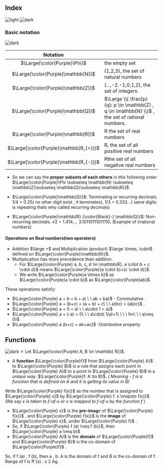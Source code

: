 ## Index
![light](https://user-images.githubusercontent.com/12748752/132402912-1a2a215e-de2f-4536-b28e-e75197136af9.png)
![dark](https://user-images.githubusercontent.com/12748752/132402918-976c6cc7-cc94-4267-9513-b3937504eb63.png)

### Basic notation
![dark](https://user-images.githubusercontent.com/12748752/132402918-976c6cc7-cc94-4267-9513-b3937504eb63.png)

|Notation||
|:----:|------|
|$\Large{\color{Purple}\Phi}$|the empty set|
|$\Large{\color{Purple}\mathbb{N}}$|(1,2,3), the set of natural numbers|
|$\Large{\color{Purple}\mathbb{Z}}$|(...,-2.-1,0,1,2), the set of integers.|
|$\Large{\color{Purple}\mathbb{Q}}$| $\Large \\{ \frac{p}{q}: p \in \mathbb{Z} , q \in \mathbb{N} \\}$ , the set of rational numbers.|
|$\Large{\color{Purple}\mathbb{R}}$|R the set of real numbers|
|$\Large{\color{Purple}\mathbb{R_{+}}}$|R, the set of all positive real numbers|
|$\Large{\color{Purple}\mathbb{R_{-}}}$|Rthe set of all negative real numbers|

* So we can say the **proper subsets of each others** in this following order $\Large{\color{Purple}\Phi \subseteq \mathbb{N} \subseteq \mathbb{Z}\subseteq \mathbb{Q}\subseteq \mathbb{R}}$

* $\Large{\color{Purple}\mathbb{Q}}$: Terminating or recurring decimals. 1/4 = 0.25( no other digit exist , it terminates), 1/3 = 0.333...( same digits is repeating thats why called recurring decimals)

* $\Large{\color{Purple}\mathbb{R} {\color{Black}-} \mathbb{Q}}$: Non-recurring decimals. √2 = 1.414..., 3.10110111011110. (Example of irrational numbers)

#### Operations on Real numbers(two operaters) 
* Addition $\large +$ and Multiplication (product) $\large \times, \cdot$ defined on $\Large{\color{Purple}\mathbb{R}}$.
* Multiplication has more precedence than addition.
   * For $\Large{\color{Purple} a, b, c, d \in \mathbb{R}, a \cdot b + c \cdot d}$ means $\Large{\color{Purple}(a \cdot b)+(c \cdot d)}$.
   * We write $\Large{\color{Purple}a \times b}$ as $\Large{\color{Purple}a \cdot b}$ as $\Large{\color{Purple}ab}$.

These operations satisfy:
  * $\Large{\color{Purple} a + b = b + a\ \ \ ab = ba}$ - Commutative.
  * $\Large{\color{Purple} a + (b+c) = (a + b) + c\ \ \ a(bc) = (ab)c}$ .
  * $\Large{\color{Purple} a + 0 = a\ \ \ a\cdot 1 = a}$
  * $\Large{\color{Purple} a + (-a) = 0\ \ \ a\cdot( 1/a)=1\ \ \ \ for\ \ \  a\neq 0}$
  * $\Large{\color{Purple} a (b+c) = ab+ac}$ -Distributive property


## Functions
![dark](https://user-images.githubusercontent.com/12748752/132402918-976c6cc7-cc94-4267-9513-b3937504eb63.png)
⚛️ Let $\Large{\color{Purple} A, B \in \mathbb{ R}}$. 
* A **function** $\Large{\color{Purple}f}$ from $\Large{\color{Purple} A}$ to $\Large{\color{Purple} B}$ is a rule that assigns each point in $\Large{\color{Purple} A}$ to a point in $\Large{\color{Purple} B}$ in a _unique way_. $\Large{\color{Purple}f: A \to B}$. $\textit{ ( Meaning -  f is a function that is defined on A and it is getting its value in B)}$

Write $\Large{\color{Purple} f(x)}$ as the number that is assigned to $\Large{\color{Purple} x}$ by $\Large{\color{Purple} f. x \mapsto f(x)}$ (We say $\textit{ x is taken to f-of-x or x is mapped to f-of-x by the function f}$ ) 
* $\Large{\color{Purple} x}$ is the **pre-imag**e of $\Large{\color{Purple} f(x)}$ , and $\Large{\color{Purple} f(x)}$ is the **image** of $\Large{\color{Purple} x}$, under $\Large{\color{Purple} f}$ .
* So, if $\Large{\color{Purple} f (a) \neq f (b)}$, then $\Large{\color{Purple} a \neq b}$
* $\Large{\color{Purple} A}$ is the **domain** of $\Large{\color{Purple}f}$ and $\Large{\color{Purple} B}$ is the co-domain of $\Large{\color{Purple}f}$ .

So, if f (a) , f (b), then a , b.
A is the domain of f and B is the co-domain of f .
Range of f is ff (x) : x 2 Ag.
